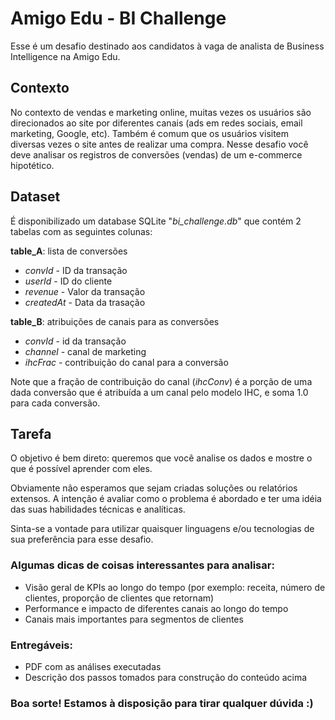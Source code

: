 # Amigo Edu - BI Challenge

Esse é um desafio destinado aos candidatos à vaga de analista de Business Intelligence na Amigo Edu. 

## Contexto

No contexto de vendas e marketing online, muitas vezes os usuários são direcionados ao site por diferentes canais (ads em redes sociais, email marketing, Google, etc). Também é comum que os usuários visitem diversas vezes o site antes de realizar uma compra. Nesse desafio você deve analisar os registros de conversões (vendas) de um e-commerce hipotético.

## Dataset

É disponibilizado um database SQLite "*bi_challenge.db*" que contém 2 tabelas com as seguintes colunas:

**table_A**: lista de conversões
* *convId* - ID da transação
* *userId* - ID do cliente
* *revenue* - Valor da transação
* *createdAt* - Data da trasação


**table_B**: atribuições de canais para as conversões
* *convId* - id da transação
* *channel* - canal de marketing
* *ihcFrac* - contribuição do canal para a conversão

Note que a fração de contribuição do canal (*ihcConv*) é a porção de uma dada conversão que é atribuída a um canal pelo modelo IHC, e soma 1.0 para cada conversão.

## Tarefa

O objetivo é bem direto: queremos que você analise os dados e mostre o que é possível aprender com eles. 

Obviamente não esperamos que sejam criadas soluções ou relatórios extensos. A intenção é avaliar como o problema é abordado e ter uma idéia das suas habilidades técnicas e analíticas. 

Sinta-se a vontade para utilizar quaisquer linguagens e/ou tecnologias de sua preferência para esse desafio.

### Algumas dicas de coisas interessantes para analisar:
* Visão geral de KPIs ao longo do tempo (por exemplo: receita, número de clientes, proporção de clientes que retornam)
* Performance e impacto de diferentes canais ao longo do tempo
* Canais mais importantes para segmentos de clientes


### Entregáveis:
* PDF com as análises executadas
* Descrição dos passos tomados para construção do conteúdo acima

### Boa sorte! Estamos à disposição para tirar qualquer dúvida :)